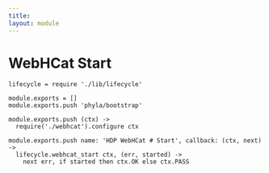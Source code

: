 ```yaml
---
title: 
layout: module
---
```


# WebHCat Start

    lifecycle = require './lib/lifecycle'

    module.exports = []
    module.exports.push 'phyla/bootstrap'

    module.exports.push (ctx) ->
      require('./webhcat').configure ctx

    module.exports.push name: 'HDP WebHCat # Start', callback: (ctx, next) ->
      lifecycle.webhcat_start ctx, (err, started) ->
        next err, if started then ctx.OK else ctx.PASS
